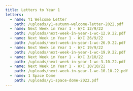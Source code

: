 ```yaml
---
title: Letters to Year 1
letters:
  - name: Y1 Welcome Letter
    path: /uploads/y1-autumn-welcome-letter-2022.pdf
  - name: Next Week in Year 1 - W/C 12/9/22
    path: /uploads/next-week-in-year-1-wc-12.9.22.pdf
  - name: Next Week in Year 1 - W/C 26/9/22
    path: /uploads/next-week-in-year-1-wc-26.9.22.pdf
  - name: Next Week in Year 1 - W/C 19/9/22
    path: /uploads/next-week-in-year-1-wc-19.9.22.pdf
  - name: Next Week in Year 1 - W/C 3/10/22
    path: /uploads/next-week-in-year-1-wc-3.10.22.pdf
  - name: Next Week in Year 1 - W/C 10/10/22
    path: /uploads/next-week-in-year-1-wc-10.10.22.pdf
  - name: 1 Space Dome
    path: /uploads/y1-space-dome-2022.pdf
---
```

